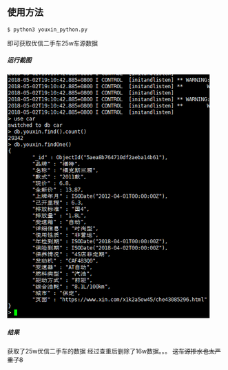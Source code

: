 ## 使用方法

```
$ python3 youxin_python.py
```

即可获取优信二手车25w车源数据

##### 运行截图

![运行截图](run.png)

##### 结果

获取了25w优信二手车的数据
经过查重后删除了16w数据。。。
~~这车源掺水也太严重了8~~